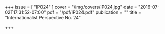 +++
issue = [ "IP024" ]
cover = "/img/covers/IP024.jpg"
date = "2016-07-02T17:31:52-07:00"
pdf = "/pdf/IP024.pdf"
publication = ""
title = "Internationalist Perspective No. 24"

+++

